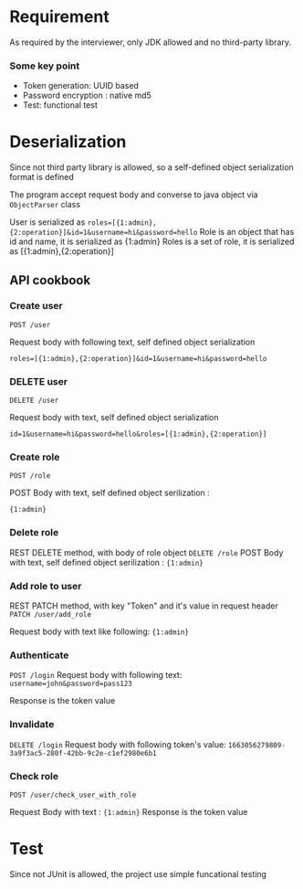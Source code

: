  # Requirement 

As required by the interviewer, only JDK allowed and no third-party library.


### Some key point
- Token generation: UUID based
- Password encryption : native md5
- Test: functional test


# Deserialization

Since not third party library is allowed, so a self-defined object serialization format is defined

The program accept request body and converse to java object via `ObjectParser` class

User is serialized as ```roles=[{1:admin},{2:operation}]&id=1&username=hi&password=hello```
Role is an object that has id and name, it is serialized as {1:admin} 
Roles is a set of role, it is serialized as [{1:admin},{2:operation}] 


## API cookbook

### Create user

`POST /user`

Request body with following text, self defined object serialization 

```roles=[{1:admin},{2:operation}]&id=1&username=hi&password=hello```



### DELETE user
`DELETE /user`

Request body with text, self defined object serialization

```id=1&username=hi&password=hello&roles=[{1:admin},{2:operation}]```

### Create role
`POST /role`

POST Body with text, self defined object serilization :

```{1:admin}```

### Delete role
REST DELETE method, with body of role object
`DELETE /role`
POST Body with text, self defined object serilization :
```{1:admin}```


### Add role to user
REST PATCH method, with key "Token" and it's value in request header
`PATCH /user/add_role`

Request body with text like following:
```{1:admin}```


### Authenticate 
`POST /login`
Request body with following text:
`username=john&password=pass123`

Response is the token value


### Invalidate
`DELETE /login`
Request body with following token's value:
`1663056279809-3a9f3ac5-280f-42bb-9c2e-c1ef2980e6b1`


### Check role
`POST /user/check_user_with_role`

Request Body with text :
```{1:admin}```
Response is the token value


# Test
Since not JUnit is allowed, the project use simple funcational testing


